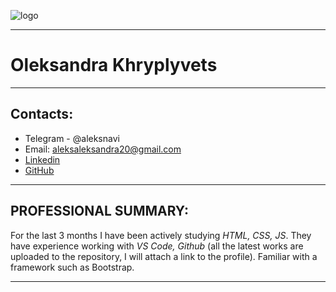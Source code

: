 ![logo](https://elvinyeka.github.io/rsschool-cv/img/rs_school_js.svg)

---

# Oleksandra Khryplyvets

---
## Contacts:
 * Telegram - @aleksnavi 
 * Еmail: aleksaleksandra20@gmail.com  
 * [Linkedin](https://www.linkedin.com/in/alexandra-khryplyvets-a306b31a0/)
 * [GitHub](https://github.com/AleksKhryplyvets)
---

## PROFESSIONAL SUMMARY:
 
For the last 3 months I have been actively studying *HTML, CSS, JS*. They have experience working with *VS Code, Github* (all the latest works are uploaded to the repository, I will attach a link to the profile). Familiar with a framework such as Bootstrap. 

***

